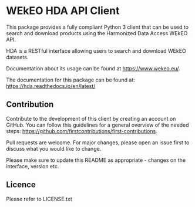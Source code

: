 # WEkEO HDA API Client

This package provides a fully compliant Python 3 client that can be used to search and download products using the Harmonized Data Access WEkEO API.

HDA is a RESTful interface allowing users to search and download WEkEO datasets.

Documentation about its usage can be found at https://www.wekeo.eu/.

The documentation for this package can be found at: https://hda.readthedocs.io/en/latest/

## Contribution
Contribute to the development of this client by creating an account on GitHub. You can follow this guidelines for a general overview of the needed steps: https://github.com/firstcontributions/first-contributions.

Pull requests are welcome. For major changes, please open an issue first to discuss what you would like to change.

Please make sure to update this README as appropriate - changes on the interface, version etc.

## Licence
Please refer to LICENSE.txt
